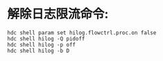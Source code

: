 # 解除日志限流命令:
```shell
hdc shell param set hilog.flowctrl.proc.on false
hdc shell hilog -Q pidoff
hdc shell hilog -p off
hdc shell hilog -b D
```

